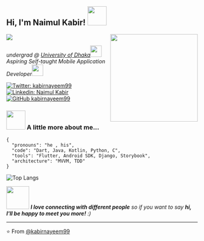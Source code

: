 
<h2> Hi, I'm Naimul Kabir! <img src="https://media.giphy.com/media/H83F4AfL798AmtKXIL/giphy.gif" width="50"></h2>
<img align='right' src="https://media.giphy.com/media/fwbzI2kV3Qrlpkh59e/giphy.gif" width="230">

![](https://visitor-badge.laobi.icu/badge?page_id=CharalambosIoannou.CharalambosIoannou)

<p><em>undergrad @ <a href="http://www.du.ac.bd">University of Dhaka</a><img src="https://media.giphy.com/media/fYSnHlufseco8Fh93Z/giphy.gif" width="30"></br>Aspiring Self-taught Mobile Application Developer<img src="https://media.giphy.com/media/WUlplcMpOCEmTGBtBW/giphy.gif" width="30"> 
</em></p>

[![Twitter: kabirnayeem99](https://img.shields.io/twitter/follow/kabirnayeem99?style=social)](https://twitter.com/kabirnayeem99)
[![Linkedin: Naimul Kabir](https://img.shields.io/badge/-kabirnayeem99-blue?style=flat-square&logo=Linkedin&logoColor=white&link=https://www.linkedin.com/in/kabirnayeem99/)](https://www.linkedin.com/in/kabirnayeem99/)
[![GitHub kabirnayeem99](https://img.shields.io/github/followers/kabirnayeem99?label=follow&style=social)](https://github.com/kabirnayeem99)


### <img src="https://media.giphy.com/media/VgCDAzcKvsR6OM0uWg/giphy.gif" width="50"> A little more about me...  

```jsonn
{
  "pronouns": "he , his",
  "code": "Dart, Java, Kotlin, Python, C",
  "tools": "Flutter, Android SDK, Django, Storybook",
  "architecture": "MVVM, TDD"
}
```

![Top Langs](https://github-readme-stats.vercel.app/api/top-langs/?username=kabirnayeem99&theme=tokyonight&hide=html,makefile)

<img src="https://media.giphy.com/media/LnQjpWaON8nhr21vNW/giphy.gif" width="60"> <em><b>I love connecting with different people</b> so if you want to say <b>hi, I'll be happy to meet you more!</b> :)</em>

---

⭐️ From [@kabirnayeem99](https://github.com/kabirnayeem99)


